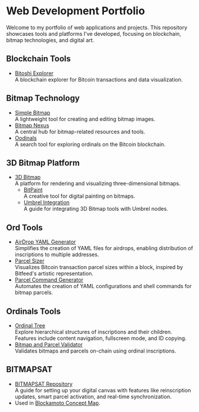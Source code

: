 # Web Development Portfolio

Welcome to my portfolio of web applications and projects. This repository showcases tools and platforms I've developed, focusing on blockchain, bitmap technologies, and digital art.

## Blockchain Tools

- [Bitoshi Explorer](https://switch-900.github.io/Bitoshi-Explorer/)  
  A blockchain explorer for Bitcoin transactions and data visualization.

## Bitmap Technology

- [Simple Bitmap](https://switch-900.github.io/SimpleBitmap/)  
  A lightweight tool for creating and editing bitmap images.
- [Bitmap Nexus](https://www.bitmapnexus.com/)  
  A central hub for bitmap-related resources and tools.
- [Oodinals](https://www.oodinals.com/)  
  A search tool for exploring ordinals on the Bitcoin blockchain.

## 3D Bitmap Platform

- [3D Bitmap](https://www.3dbitmap.com/)  
  A platform for rendering and visualizing three-dimensional bitmaps.
  - [BitPaint](https://www.3dbitmap.com/bitpaint)  
    A creative tool for digital painting on bitmaps.
  - [Umbrel Integration](https://www.3dbitmap.com/umbrel.html)  
    A guide for integrating 3D Bitmap tools with Umbrel nodes.

## Ord Tools 

- [AirDrop YAML Generator](https://switch-900.github.io/AirDrop/)  
  Simplifies the creation of YAML files for airdrops, enabling distribution of inscriptions to multiple addresses.
- [Parcel Sizer](https://switch-900.github.io/Parcel-Sizer/)  
  Visualizes Bitcoin transaction parcel sizes within a block, inspired by Bitfeed's artistic representation.
- [Parcel Command Generator](https://switch-900.github.io/ParcelGenerator/)  
  Automates the creation of YAML configurations and shell commands for bitmap parcels.

## Ordinals Tools

- [Ordinal Tree](https://ordinals.com/content/d6b2c108f6e2ba3f97cde7774d00dd75b2ee3f7c07740bb216b1b0f65f13d4cai0)  
  Explore hierarchical structures of inscriptions and their children. Features include content navigation, fullscreen mode, and ID copying.
- [Bitmap and Parcel Validator](https://ordinals.com/content/d3b049472e885b65ed0513a675c8e01a28fffe5eb8b347394168048390c8b14ci0)  
  Validates bitmaps and parcels on-chain using ordinal inscriptions.

## BITMAPSAT

- [BITMAPSAT Repository](https://github.com/switch-900/BITMAPSAT)  
  A guide for setting up your digital canvas with features like reinscription updates, smart parcel activation, and real-time synchronization.
- Used in [Blockamoto Concept Map](https://ordinals.com/content/bf50cd2f407491af43c2bb021536f8107c5426f19b26a65a6d6247e2de609ef1i0).






